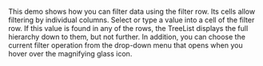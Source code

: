This demo shows how you can filter data using the filter row. Its cells allow filtering by&nbsp;individual columns. Select or&nbsp;type a&nbsp;value into a&nbsp;cell of&nbsp;the filter row. If&nbsp;this value is&nbsp;found in&nbsp;any of&nbsp;the rows, the TreeList displays the full hierarchy down to&nbsp;them, but not further. In&nbsp;addition, you can choose the current filter operation from the drop-down menu that opens when you hover over the magnifying glass icon.